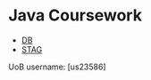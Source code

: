 # Java Coursework

- [DB](https://github.com/drslock/JAVA2023/tree/main/Weekly%20Workbooks/07%20DB%20assignment)
- [STAG](https://github.com/drslock/JAVA2023/tree/main/Weekly%20Workbooks/09%20STAG%20assignment)

UoB username: [us23586]
